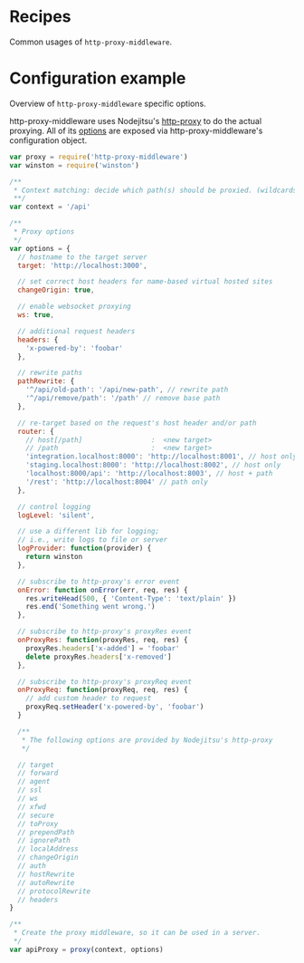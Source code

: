 # Recipes

Common usages of `http-proxy-middleware`.

# Configuration example

Overview of `http-proxy-middleware` specific options.

http-proxy-middleware uses Nodejitsu's [http-proxy](https://github.com/nodejitsu/node-http-proxy) to do the actual proxying. All of its [options](https://github.com/nodejitsu/node-http-proxy#options) are exposed via http-proxy-middleware's configuration object.

```javascript
var proxy = require('http-proxy-middleware')
var winston = require('winston')

/**
 * Context matching: decide which path(s) should be proxied. (wildcards supported)
 **/
var context = '/api'

/**
 * Proxy options
 */
var options = {
  // hostname to the target server
  target: 'http://localhost:3000',

  // set correct host headers for name-based virtual hosted sites
  changeOrigin: true,

  // enable websocket proxying
  ws: true,

  // additional request headers
  headers: {
    'x-powered-by': 'foobar'
  },

  // rewrite paths
  pathRewrite: {
    '^/api/old-path': '/api/new-path', // rewrite path
    '^/api/remove/path': '/path' // remove base path
  },

  // re-target based on the request's host header and/or path
  router: {
    // host[/path]                 :  <new target>
    // /path                       :  <new target>
    'integration.localhost:8000': 'http://localhost:8001', // host only
    'staging.localhost:8000': 'http://localhost:8002', // host only
    'localhost:8000/api': 'http://localhost:8003', // host + path
    '/rest': 'http://localhost:8004' // path only
  },

  // control logging
  logLevel: 'silent',

  // use a different lib for logging;
  // i.e., write logs to file or server
  logProvider: function(provider) {
    return winston
  },

  // subscribe to http-proxy's error event
  onError: function onError(err, req, res) {
    res.writeHead(500, { 'Content-Type': 'text/plain' })
    res.end('Something went wrong.')
  },

  // subscribe to http-proxy's proxyRes event
  onProxyRes: function(proxyRes, req, res) {
    proxyRes.headers['x-added'] = 'foobar'
    delete proxyRes.headers['x-removed']
  },

  // subscribe to http-proxy's proxyReq event
  onProxyReq: function(proxyReq, req, res) {
    // add custom header to request
    proxyReq.setHeader('x-powered-by', 'foobar')
  }

  /**
   * The following options are provided by Nodejitsu's http-proxy
   */

  // target
  // forward
  // agent
  // ssl
  // ws
  // xfwd
  // secure
  // toProxy
  // prependPath
  // ignorePath
  // localAddress
  // changeOrigin
  // auth
  // hostRewrite
  // autoRewrite
  // protocolRewrite
  // headers
}

/**
 * Create the proxy middleware, so it can be used in a server.
 */
var apiProxy = proxy(context, options)
```
